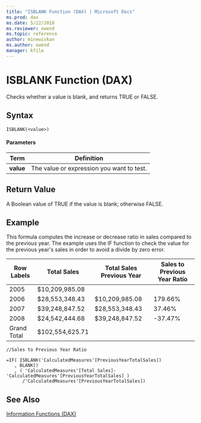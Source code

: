 ```yaml
---
title: "ISBLANK Function (DAX) | Microsoft Docs"
ms.prod: dax
ms.date: 5/22/2018
ms.reviewer: owend
ms.topic: reference
author: minewiskan
ms.author: owend
manager: kfile
---
```

# ISBLANK Function (DAX)
Checks whether a value is blank, and returns TRUE or FALSE.  
  
## Syntax  
  
```dax
ISBLANK(<value>)  
```
  
#### Parameters  
  
|Term|Definition|  
|--------|--------------|  
|**value**|The value or expression you want to test.|  
  
## Return Value  
A Boolean value of TRUE if the value is blank; otherwise FALSE.  
  
## Example  
This formula computes the increase or decrease ratio in sales compared to the previous year. The example uses the IF function to check the value for the previous year's sales in order to avoid a divide by zero error.  
  
|Row Labels|Total Sales|Total Sales Previous Year|Sales to Previous Year Ratio|  
|--------------|---------------|-----------------------------|--------------------------------|  
|2005|$10,209,985.08|||  
|2006|$28,553,348.43|$10,209,985.08|179.66%|  
|2007|$39,248,847.52|$28,553,348.43|37.46%|  
|2008|$24,542,444.68|$39,248,847.52|-37.47%|  
|Grand Total|$102,554,625.71|||  
  
```dax
//Sales to Previous Year Ratio  
  
=IF( ISBLANK('CalculatedMeasures'[PreviousYearTotalSales])  
   , BLANK()  
   , ( 'CalculatedMeasures'[Total Sales]-'CalculatedMeasures'[PreviousYearTotalSales] )  
      /'CalculatedMeasures'[PreviousYearTotalSales])  
```
  
## See Also  
[Information Functions &#40;DAX&#41;](information-functions-dax.md)  
  
